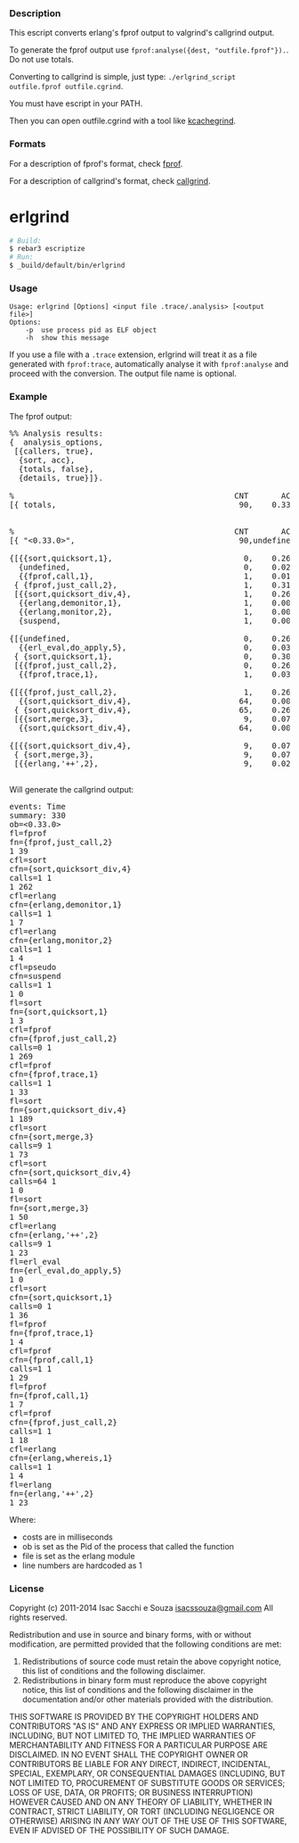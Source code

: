 [kcachegrind]: http://kcachegrind.sourceforge.net/html/Home.html
[fprof]: http://www.erlang.org/doc/man/fprof.html#analysis
[callgrind]: http://valgrind.org/docs/manual/cl-format.html

### Description

This escript converts erlang's fprof output to valgrind's callgrind output.

To generate the fprof output use `fprof:analyse({dest, "outfile.fprof"}).`. Do not use totals.

Converting to callgrind is simple, just type: `./erlgrind_script outfile.fprof outfile.cgrind`.

You must have escript in your PATH.

Then you can open outfile.cgrind with a tool like [kcachegrind][].

### Formats

For a description of fprof's format, check [fprof].

For a description of callgrind's format, check [callgrind].

erlgrind
=====

```sh
# Build:
$ rebar3 escriptize
# Run:
$ _build/default/bin/erlgrind
```

### Usage

    Usage: erlgrind [Options] <input file .trace/.analysis> [<output file>]
    Options:
        -p	use process pid as ELF object
    	-h	show this message

If you use a file with a `.trace` extension, erlgrind will treat it as a file generated with `fprof:trace`, automatically analyse it with `fprof:analyse` and proceed with the conversion.
The output file name is optional.

### Example

The fprof output:

<pre>
%% Analysis results:
{  analysis_options,
 [{callers, true},
  {sort, acc},
  {totals, false},
  {details, true}]}.

%                                               CNT       ACC       OWN
[{ totals,                                       90,    0.330,    0.330}].  %%%


%                                               CNT       ACC       OWN
[{ "&lt;0.33.0&gt;",                                   90,undefined,    0.330}].   %%

{[{{sort,quicksort,1},                            0,    0.269,    0.007},
  {undefined,                                     0,    0.025,    0.018},
  {{fprof,call,1},                                1,    0.018,    0.014}],
 { {fprof,just_call,2},                           1,    0.312,    0.039},     %
 [{{sort,quicksort_div,4},                        1,    0.262,    0.004},
  {{erlang,demonitor,1},                          1,    0.007,    0.007},
  {{erlang,monitor,2},                            1,    0.004,    0.004},
  {suspend,                                       1,    0.000,    0.000}]}.

{[{undefined,                                     0,    0.269,    0.000},
  {{erl_eval,do_apply,5},                         0,    0.036,    0.003}],
 { {sort,quicksort,1},                            0,    0.305,    0.003},     %
 [{{fprof,just_call,2},                           0,    0.269,    0.007},
  {{fprof,trace,1},                               1,    0.033,    0.004}]}.

{[{{fprof,just_call,2},                           1,    0.262,    0.004},
  {{sort,quicksort_div,4},                       64,    0.000,    0.185}],
 { {sort,quicksort_div,4},                       65,    0.262,    0.189},     %
 [{{sort,merge,3},                                9,    0.073,    0.050},
  {{sort,quicksort_div,4},                       64,    0.000,    0.185}]}.

{[{{sort,quicksort_div,4},                        9,    0.073,    0.050}],
 { {sort,merge,3},                                9,    0.073,    0.050},     %
 [{{erlang,'++',2},                               9,    0.023,    0.023}]}.
 </pre>

Will generate the callgrind output: <br>

<pre>
events: Time
summary: 330
ob=&lt;0.33.0&gt;
fl=fprof
fn={fprof,just_call,2}
1 39
cfl=sort
cfn={sort,quicksort_div,4}
calls=1 1
1 262
cfl=erlang
cfn={erlang,demonitor,1}
calls=1 1
1 7
cfl=erlang
cfn={erlang,monitor,2}
calls=1 1
1 4
cfl=pseudo
cfn=suspend
calls=1 1
1 0
fl=sort
fn={sort,quicksort,1}
1 3
cfl=fprof
cfn={fprof,just_call,2}
calls=0 1
1 269
cfl=fprof
cfn={fprof,trace,1}
calls=1 1
1 33
fl=sort
fn={sort,quicksort_div,4}
1 189
cfl=sort
cfn={sort,merge,3}
calls=9 1
1 73
cfl=sort
cfn={sort,quicksort_div,4}
calls=64 1
1 0
fl=sort
fn={sort,merge,3}
1 50
cfl=erlang
cfn={erlang,'++',2}
calls=9 1
1 23
fl=erl_eval
fn={erl_eval,do_apply,5}
1 0
cfl=sort
cfn={sort,quicksort,1}
calls=0 1
1 36
fl=fprof
fn={fprof,trace,1}
1 4
cfl=fprof
cfn={fprof,call,1}
calls=1 1
1 29
fl=fprof
fn={fprof,call,1}
1 7
cfl=fprof
cfn={fprof,just_call,2}
calls=1 1
1 18
cfl=erlang
cfn={erlang,whereis,1}
calls=1 1
1 4
fl=erlang
fn={erlang,'++',2}
1 23
</pre>

Where:

- costs are in milliseconds
- ob is set as the Pid of the process that called the function
- file is set as the erlang module
- line numbers are hardcoded as 1

### License

Copyright (c) 2011-2014
Isac Sacchi e Souza <isacssouza@gmail.com>
All rights reserved.

Redistribution and use in source and binary forms, with or without
modification, are permitted provided that the following conditions are met:

1. Redistributions of source code must retain the above copyright notice, this
   list of conditions and the following disclaimer.
2. Redistributions in binary form must reproduce the above copyright notice,
   this list of conditions and the following disclaimer in the documentation
   and/or other materials provided with the distribution.

THIS SOFTWARE IS PROVIDED BY THE COPYRIGHT HOLDERS AND CONTRIBUTORS "AS IS" AND
ANY EXPRESS OR IMPLIED WARRANTIES, INCLUDING, BUT NOT LIMITED TO, THE IMPLIED
WARRANTIES OF MERCHANTABILITY AND FITNESS FOR A PARTICULAR PURPOSE ARE
DISCLAIMED. IN NO EVENT SHALL THE COPYRIGHT OWNER OR CONTRIBUTORS BE LIABLE FOR
ANY DIRECT, INDIRECT, INCIDENTAL, SPECIAL, EXEMPLARY, OR CONSEQUENTIAL DAMAGES
(INCLUDING, BUT NOT LIMITED TO, PROCUREMENT OF SUBSTITUTE GOODS OR SERVICES;
LOSS OF USE, DATA, OR PROFITS; OR BUSINESS INTERRUPTION) HOWEVER CAUSED AND
ON ANY THEORY OF LIABILITY, WHETHER IN CONTRACT, STRICT LIABILITY, OR TORT
(INCLUDING NEGLIGENCE OR OTHERWISE) ARISING IN ANY WAY OUT OF THE USE OF THIS
SOFTWARE, EVEN IF ADVISED OF THE POSSIBILITY OF SUCH DAMAGE.
